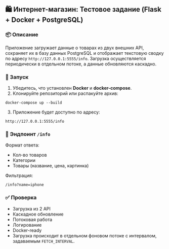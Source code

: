 ## 🛍️ Интернет-магазин: Тестовое задание (Flask + Docker + PostgreSQL)

### 📦 Описание
Приложение загружает данные о товарах из двух внешних API, сохраняет их в базу данных PostgreSQL и отображает текстовую сводку по адресу `http://127.0.0.1:5555/info`. Загрузка осуществляется периодически в отдельном потоке, а данные обновляются каскадно.

### 🚀 Запуск
1. Убедитесь, что установлен **Docker** и **docker-compose**.
2. Клонируйте репозиторий или распакуйте архив:
```
docker-compose up --build
```
3. Приложение будет доступно по адресу:
```
http://127.0.0.1:5555/info
```

### 🔎 Эндпоинт `/info`
Формат ответа:
- Кол-во товаров
- Категории
- Товары (название, цена, картинка)

Фильтрация:
```
/info?name=iphone
```

### ✅ Проверка
- Загрузка из 2 API
- Каскадное обновление
- Потоковая работа
- Логирование
- Docker-ready
- Загрузка происходит в отдельном фоновом потоке с интервалом, задаваемым `FETCH_INTERVAL`.
